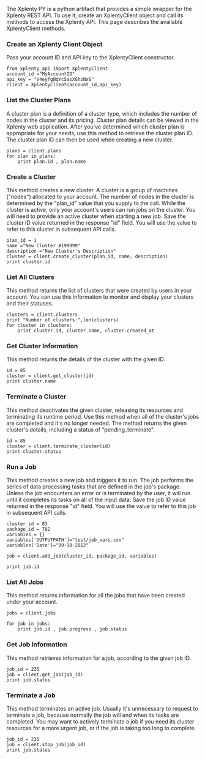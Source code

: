 The Xplenty PY is a python artifact that provides a simple wrapper for the Xplenty REST API. To use it, create an XplentyClient object and call its methods to access the Xplenty API. This page describes the available XplentyClient methods.

### Create an Xplenty Client Object
Pass your account ID and API key to the XplentyClient constructor.

    from xplenty_api import XplentyClient
    account_id ="MyAccountID"
    api_key = "V4eyfgNqYcSasXGhzNxS"
    client = XplentyClient(account_id,api_key)

### List the Cluster Plans

A cluster plan is a definition of a cluster type, which includes the number of nodes in the cluster and its pricing. Cluster plan details can be viewed in the Xplenty web application.
After you've determined which cluster plan is appropriate for your needs, use this method to retrieve the cluster plan ID. The cluster plan ID can then be used when creating a new cluster.

    plans = client.plans
    for plan in plans:
        print plan.id , plan.name

### Create a Cluster

This method creates a new cluster. A cluster is a group of machines ("nodes") allocated to your account. The number of nodes in the cluster is determined by the "plan_id" value that you supply to the call. While the cluster is active, only your account's users can run jobs on the cluster.
You will need to provide an active cluster when starting a new job. Save the cluster ID value returned in the response "id" field. You will use the value to refer to this cluster in subsequent API calls.

    plan_id = 1
    name ="New Cluster #199999"
    description ="New Cluster's Description"
    cluster = client.create_cluster(plan_id, name, description)
    print cluster.id

### List All Clusters

This method returns the list of clusters that were created by users in your account.
You can use this information to monitor and display your clusters and their statuses.

    clusters = client.clusters
    print "Number of clusters:",len(clusters)
    for cluster in clusters:
        print cluster.id, cluster.name, cluster.created_at

### Get Cluster Information

This method returns the details of the cluster with the given ID.

    id = 85
    cluster = client.get_cluster(id)
    print cluster.name

### Terminate a Cluster

This method deactivates the given cluster, releasing its resources and terminating its runtime period. Use this method when all of the cluster's jobs are completed and it's no longer needed. The method returns the given cluster's details, including a status of "pending_terminate".

    id = 85
    cluster = client.terminate_cluster(id)
    print cluster.status

### Run a Job

This method creates a new job and triggers it to run. The job performs the series of data processing tasks that are defined in the job's package. Unless the job encounters an error or is terminated by the user, it will run until it completes its tasks on all of the input data. Save the job ID value returned in the response "id" field. You will use the value to refer to this job in subsequent API calls.

    cluster_id = 83
    package_id = 782
    variables = {}
    variables['OUTPUTPATH']="test/job_vars.csv"
    variables['Date']="09-10-2012"
    
    job = client.add_job(cluster_id, package_id, variables)
    
    print job.id 

### List All Jobs

This method returns information for all the jobs that have been created under your account.

    jobs = client.jobs

    for job in jobs:
        print job.id , job.progress , job.status

### Get Job Information

This method retrieves information for a job, according to the given job ID.

    job_id = 235
    job = client.get_job(job_id)
    print job.status

### Terminate a Job

This method terminates an active job. Usually it's unnecessary to request to terminate a job, because normally the job will end when its tasks are completed. You may want to actively terminate a job if you need its cluster resources for a more urgent job, or if the job is taking too long to complete.

    job_id = 235
    job = client.stop_job(job_id)
    print job.status
